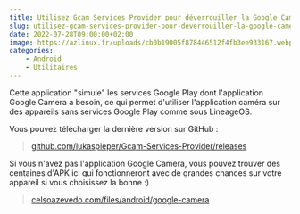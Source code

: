 ```yaml
---
title: Utilisez Gcam Services Provider pour déverrouiller la Google Camera
slug: utilisez-gcam-services-provider-pour-deverrouiller-la-google-camera
date: 2022-07-28T09:00:00+02:00
image: https://azlinux.fr/uploads/cb0b19005f878446512f4fb3ee933167.webp
categories:
    - Android
    - Utilitaires 
---
```


Cette application "simule" les services Google Play dont l'application Google Camera a besoin, ce qui permet d'utiliser l'application caméra sur des appareils sans services Google Play comme sous LineageOS.

Vous pouvez télécharger la dernière version sur GitHub :

> [github.com/lukaspieper/Gcam-Services-Provider/releases](https://github.com/lukaspieper/Gcam-Services-Provider/releases)

Si vous n'avez pas l'application Google Camera, vous pouvez trouver des centaines d'APK ici qui fonctionneront avec de grandes chances sur votre appareil si vous choisissez la bonne :)

> [celsoazevedo.com/files/android/google-camera](https://celsoazevedo.com/files/android/google-camera)
